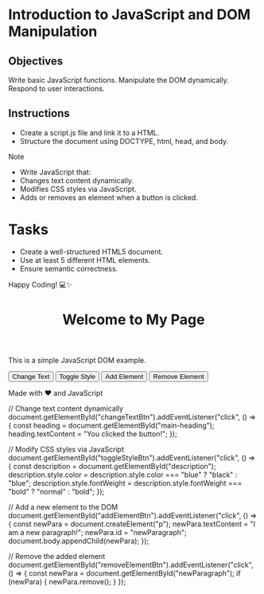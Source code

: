 # Introduction to JavaScript and DOM Manipulation

## Objectives

Write basic JavaScript functions.
Manipulate the DOM dynamically.
Respond to user interactions.

## Instructions

- Create a script.js file and link it to a HTML.
- Structure the document using DOCTYPE, html, head, and body.

>[!NOTE]
>  - Write JavaScript that:
>  - Changes text content dynamically.
>  - Modifies CSS styles via JavaScript.
>  - Adds or removes an element when a button is clicked.


# Tasks
- Create a well-structured HTML5 document.
- Use at least 5 different HTML elements.
- Ensure semantic correctness.

Happy Coding! 💻✨

<!DOCTYPE html>
<html lang="en">
<head>
  <meta charset="UTF-8" />
  <meta name="viewport" content="width=device-width, initial-scale=1.0" />
  <title>DOM Manipulation Example</title>
  <link rel="stylesheet" href="style.css" />
</head>
<body>
  <header>
    <h1 id="main-heading">Welcome to My Page</h1>
  </header>

  <section>
    <p id="description">This is a simple JavaScript DOM example.</p>
    <button id="changeTextBtn">Change Text</button>
    <button id="toggleStyleBtn">Toggle Style</button>
    <button id="addElementBtn">Add Element</button>
    <button id="removeElementBtn">Remove Element</button>
  </section>

  <footer>
    <p>Made with ❤️ and JavaScript</p>
  </footer>

  <script src="script.js"></script>
</body>
</html>

// Change text content dynamically
document.getElementById("changeTextBtn").addEventListener("click", () => {
  const heading = document.getElementById("main-heading");
  heading.textContent = "You clicked the button!";
});

// Modify CSS styles via JavaScript
document.getElementById("toggleStyleBtn").addEventListener("click", () => {
  const description = document.getElementById("description");
  description.style.color = description.style.color === "blue" ? "black" : "blue";
  description.style.fontWeight = description.style.fontWeight === "bold" ? "normal" : "bold";
});

// Add a new element to the DOM
document.getElementById("addElementBtn").addEventListener("click", () => {
  const newPara = document.createElement("p");
  newPara.textContent = "I am a new paragraph!";
  newPara.id = "newParagraph";
  document.body.appendChild(newPara);
});

// Remove the added element
document.getElementById("removeElementBtn").addEventListener("click", () => {
  const newPara = document.getElementById("newParagraph");
  if (newPara) {
    newPara.remove();
  }
});
